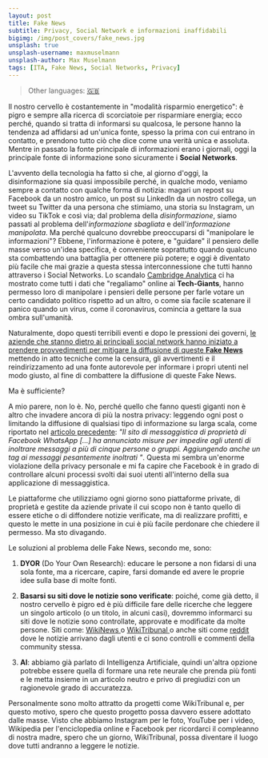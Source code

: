 ```yaml
---
layout: post
title: Fake News
subtitle: Privacy, Social Network e informazioni inaffidabili
bigimg: /img/post_covers/fake_news.jpg
unsplash: true
unsplash-username: maxmuselmann
unsplash-author: Max Muselmann
tags: [ITA, Fake News, Social Networks, Privacy]
---
```


> Other languages: [🇬🇧](/2020-02-03-fake-news-eng)

Il nostro cervello è costantemente in "modalità risparmio energetico": è pigro e sempre alla ricerca di scorciatoie per risparmiare energia; ecco perché, quando si tratta di informarsi su qualcosa, le persone hanno la tendenza ad affidarsi ad un'unica fonte, spesso la prima con cui entrano in contatto, e prendono tutto ciò che dice come una verità unica e assoluta. 
Mentre in passato la fonte principale di informazioni erano i giornali, oggi la principale fonte di informazione sono sicuramente i **Social Networks**. 

L'avvento della tecnologia ha fatto sì che, al giorno d'oggi, la disinformazione sia quasi impossibile perché, in qualche modo, veniamo sempre a contatto con qualche forma di notizia: magari un repost su Facebook da un nostro amico, un post su LinkedIn da un nostro collega, un tweet su Twitter da una persona che stimiamo, una storia su Instagram, un video su TikTok e così via; dal problema della *disinformazione*, siamo passati al problema dell'*informazione sbagliata* e dell'*informazione manipolata*.
Ma perché qualcuno dovrebbe preoccuparsi di "manipolare le informazioni"? Ebbene, l'informazione è potere, e "guidare" il pensiero delle masse verso un'idea specifica, è conveniente soprattutto quando qualcuno sta combattendo una battaglia per ottenere più potere; e oggi è diventato più facile che mai grazie a questa stessa interconnessione che tutti hanno attraverso i Social Networks. 
Lo scandalo <a href="https://en.wikipedia.org/wiki/Facebook%E2%80%93Cambridge_Analytica_data_scandal" target="_blank">Cambridge Analytica</a> ci ha mostrato come tutti i dati che "regaliamo" online ai **Tech-Giants**, hanno permesso loro di manipolare i pensieri delle persone per farle votare un certo candidato politico rispetto ad un altro, o come sia facile scatenare il panico quando un virus, come il coronavirus, comincia a gettare la sua ombra sull'umanità.

Naturalmente, dopo questi terribili eventi e dopo le pressioni dei governi, <a href="https://www.bbc.com/news/technology-51337357" target="_blank">le aziende che stanno dietro ai principali social network hanno iniziato a prendere provvedimenti per mitigare la diffusione di queste **Fake News**</a> mettendo in atto tecniche come la censura, gli avvertimenti e il reindirizzamento ad una fonte autorevole per informare i propri utenti nel modo giusto, al fine di combattere la diffusione di queste Fake News.

Ma è sufficiente?

A mio parere, non lo è.
No, perché quello che fanno questi giganti non è altro che invadere ancora di più la nostra privacy: leggendo ogni post o limitando la diffusione di qualsiasi tipo di informazione su larga scala, come riportato nel <a href="https://www.bbc.com/news/technology-51337357" target="_blank">articolo precedente</a>: *"Il sito di messaggistica di proprietà di Facebook WhatsApp [...] ha annunciato misure per impedire agli utenti di inoltrare messaggi a più di cinque persone o gruppi. Aggiungendo anche un tag ai messaggi pesantemente inoltrati "*. Questa mi sembra un'enorme violazione della privacy personale e mi fa capire che Facebook è in grado di controllare alcuni processi svolti dai suoi utenti all'interno della sua applicazione di messaggistica.

Le piattaforme che utilizziamo ogni giorno sono piattaforme private, di proprietà e gestite da aziende private il cui scopo non è tanto quello di essere etiche o di diffondere notizie verificate, ma di realizzare profitti, e questo le mette in una posizione in cui è più facile perdonare che chiedere il permesso. Ma sto divagando.

Le soluzioni al problema delle Fake News, secondo me, sono:

1. **DYOR** (Do Your Own Research): educare le persone a non fidarsi di una sola fonte, ma a ricercare, capire, farsi domande ed avere le proprie idee sulla base di molte fonti.

2. **Basarsi su siti dove le notizie sono verificate**: poiché, come già detto, il nostro cervello è pigro ed è più difficile fare delle ricerche che leggere un singolo articolo (o un titolo, in alcuni casi), dovremmo informarci su siti dove le notizie sono controllate, approvate e modificate da molte persone. Siti come: <a href="https://wikinews.org" target="_blank"> WikiNews </a> o <a href="https://wt.social" target="_blank"> WikiTribunal </a> o anche siti come <a href="https://reddit.com" target="_blank"> reddit </a> dove le notizie arrivano dagli utenti e ci sono controlli e commenti della community stessa.

3. **AI**: abbiamo già parlato di Intelligenza Artificiale, quindi un'altra opzione potrebbe essere quella di formare una rete neurale che prenda più fonti e le metta insieme in un articolo neutro e privo di pregiudizi con un ragionevole grado di accuratezza.

Personalmente sono molto attratto da progetti come WikiTribunal e, per questo motivo, spero che questo progetto possa davvero essere adottato dalle masse.
Visto che abbiamo Instagram per le foto, YouTube per i video, Wikipedia per l'enciclopedia online e Facebook per ricordarci il compleanno di nostra madre, spero che un giorno, WikiTribunal, possa diventare il luogo dove tutti andranno a leggere le notizie.